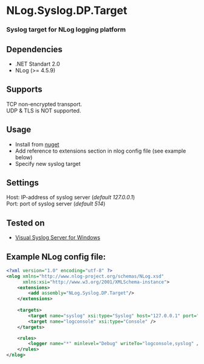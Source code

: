 # NLog.Syslog.DP.Target

### Syslog target for NLog logging platform

## Dependencies
+ .NET Standart 2.0
+ NLog (>= 4.5.9)

## Supports
TCP non-encrypted transport.<br />
UDP & TLS is NOT supported.

## Usage
+ Install from [nuget](https://www.nuget.org/packages/NLog.Syslog.DP.Target/)
+ Add reference to extensions section in nlog config file (see example below)
+ Specify new syslog target

## Settings
Host: IP-address of syslog server (_default 127.0.0.1_)  
Port: port of syslog server (_default 514_)

## Tested on
+ [Visual Syslog Server for Windows](http://maxbelkov.github.io/visualsyslog/)

## Example NLog config file:
```xml
<?xml version="1.0" encoding="utf-8" ?>
<nlog xmlns="http://www.nlog-project.org/schemas/NLog.xsd"
      xmlns:xsi="http://www.w3.org/2001/XMLSchema-instance">
	<extensions>
		<add assembly="NLog.Syslog.DP.Target"/>
	</extensions>
	
	<targets>
		<target name="syslog" xsi:type="Syslog" host="127.0.0.1" port="514" />
		<target name="logconsole" xsi:type="Console" />
	</targets>

	<rules>
		<logger name="*" minlevel="Debug" writeTo="logconsole,syslog" />
	</rules>
</nlog>
```
